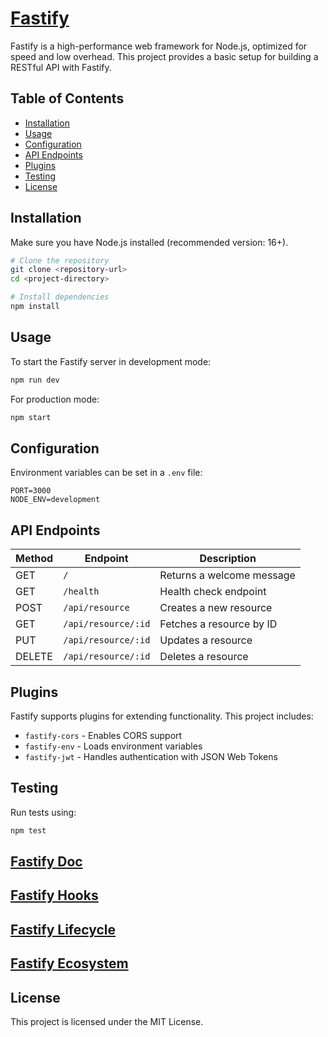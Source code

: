 # [Fastify](https://fastify.dev/)

Fastify is a high-performance web framework for Node.js, optimized for speed and low overhead. This project provides a basic setup for building a RESTful API with Fastify.

## Table of Contents
- [Installation](#installation)
- [Usage](#usage)
- [Configuration](#configuration)
- [API Endpoints](#api-endpoints)
- [Plugins](#plugins)
- [Testing](#testing)
- [License](#license)

## Installation

Make sure you have Node.js installed (recommended version: 16+).

```sh
# Clone the repository
git clone <repository-url>
cd <project-directory>

# Install dependencies
npm install
```

## Usage

To start the Fastify server in development mode:

```sh
npm run dev
```

For production mode:

```sh
npm start
```

## Configuration

Environment variables can be set in a `.env` file:

```
PORT=3000
NODE_ENV=development
```

## API Endpoints

| Method | Endpoint | Description |
|--------|---------|-------------|
| GET | `/` | Returns a welcome message |
| GET | `/health` | Health check endpoint |
| POST | `/api/resource` | Creates a new resource |
| GET | `/api/resource/:id` | Fetches a resource by ID |
| PUT | `/api/resource/:id` | Updates a resource |
| DELETE | `/api/resource/:id` | Deletes a resource |

## Plugins

Fastify supports plugins for extending functionality. This project includes:

- `fastify-cors` - Enables CORS support
- `fastify-env` - Loads environment variables
- `fastify-jwt` - Handles authentication with JSON Web Tokens

## Testing

Run tests using:

```sh
npm test
```

## [Fastify Doc](https://fastify.dev/docs/latest/)

## [Fastify Hooks](https://fastify.dev/docs/latest/Reference/Hooks/)

## [Fastify Lifecycle](https://fastify.dev/docs/latest/Reference/Lifecycle/)

## [Fastify Ecosystem](https://fastify.dev/docs/latest/Guides/Ecosystem/)

## License

This project is licensed under the MIT License.


